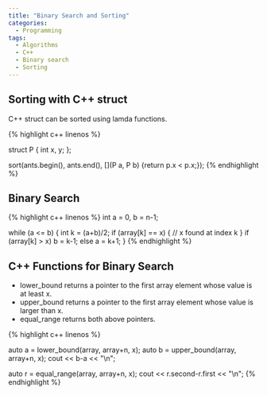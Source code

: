 ```yaml
---
title: "Binary Search and Sorting"
categories:
  - Programming
tags:
  - Algorithms
  - C++
  - Binary search
  - Sorting
---
```


## Sorting with C++ struct

C++ struct can be sorted using lamda functions.

{% highlight c++ linenos %}

struct P {
  int x, y;
};

sort(ants.begin(), ants.end(), [](P a, P b) {return p.x < p.x;});
{% endhighlight %}


## Binary Search

{% highlight c++ linenos %}
int a = 0, b = n-1;

while (a <= b) {
  int k = (a+b)/2;
  if (array[k] == x) {
  // x found at index k
  }
  if (array[k] > x) b = k-1;
  else a = k+1;
}
{% endhighlight %}

## C++ Functions for Binary Search

* lower_bound returns a pointer to the first array element whose value is at
least x.
*  upper_bound returns a pointer to the first array element whose value is
larger than x.
*  equal_range returns both above pointers.

{% highlight c++ linenos %}

auto a = lower_bound(array, array+n, x);
auto b = upper_bound(array, array+n, x);
cout << b-a << "\n";

auto r = equal_range(array, array+n, x);
cout << r.second-r.first << "\n";
{% endhighlight %}
